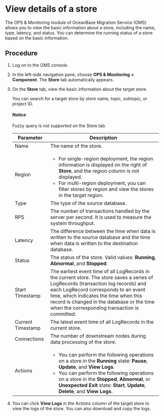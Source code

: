 # View details of a store

The OPS & Monitoring module of OceanBase Migration Service (OMS) allows you to view the basic information about a store, including the name, type, latency, and status. You can determine the running status of a store based on the basic information.

## Procedure

1. Log on to the OMS console.

2. In the left-side navigation pane, choose **OPS & Monitoring** **>** **Component**. The **Store** tab automatically appears.

3. On the **Store** tab, view the basic information about the target store.

   You can search for a target store by store name, topic, subtopic, or project ID.

    <main id="notice" type='notice'>
    <h4>Notice</h4>
    <p>Fuzzy query is not supported on the Store tab. </p>
    </main>

   | **Parameter** | **Description** |
   |------------|----------------------------------------------------------------------------------------------------------------------------------------------------------------------------|
   | Name | The name of the store.  |
   | Region | <ul><li>For single-region deployment, the region information is displayed on the right of **Store**, and the region column is not displayed.    <li> For multi-region deployment, you can filter stores by region and view the stores in the target region. </ul> |
   | Type | The type of the source database.  |
   | RPS | The number of transactions handled by the server per second. It is used to measure the system throughput.  |
   | Latency | The difference between the time when data is written to the source database and the time when data is written to the destination database.  |
   | Status | The status of the store. Valid values: **Running**, **Abnormal**, and **Stopped**.  |
   | Start Timestamp | The earliest event time of all LogRecords in the current store. The store saves a series of LogRecords (transaction log records) and each LogRecord corresponds to an event time, which indicates the time when this record is changed in the database or the time when the corresponding transaction is committed.   |
   | Current Timestamp | The latest event time of all LogRecords in the current store.  |
   | Connections | The number of downstream nodes during data processing of the store.  |
   | Actions | <ul><li>You can perform the following operations on a store in the **Running** state: **Pause**, **Update**, and **View Logs**. <li>You can perform the following operations on a store in the **Stopped**, **Abnormal**, or **Unexpected Exit** state: **Start**, **Update**, **Delete**, and **View Logs**. </ul> |

4. You can click **View Logs** in the Actions column of the target store to view the logs of the store. You can also download and copy the logs.
